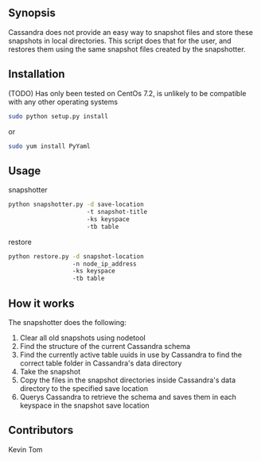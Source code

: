 ## Synopsis
Cassandra does not provide an easy way to snapshot files and store these snapshots in local directories. This script does that for the user, and restores them using the same snapshot files created by the snapshotter.

## Installation
(TODO)
Has only been tested on CentOs 7.2, is unlikely to be compatible with any other operating systems

```bash
sudo python setup.py install
```
or
```bash
sudo yum install PyYaml
```


## Usage
snapshotter
``` bash
python snapshotter.py -d save-location
                      -t snapshot-title
                      -ks keyspace
                      -tb table
```
restore
``` bash
python restore.py -d snapshot-location
                  -n node_ip_address
                  -ks keyspace
                  -tb table
```

## How it works
The snapshotter does the following:
1. Clear all old snapshots using nodetool
2. Find the structure of the current Cassandra schema
3. Find the currently active table uuids in use by Cassandra to find the correct table folder in Cassandra's data directory
4. Take the snapshot
5. Copy the files in the snapshot directories inside Cassandra's data directory to the specified save location
6. Querys Cassandra to retrieve the schema and saves them in each keyspace in the snapshot save location

## Contributors
Kevin Tom

